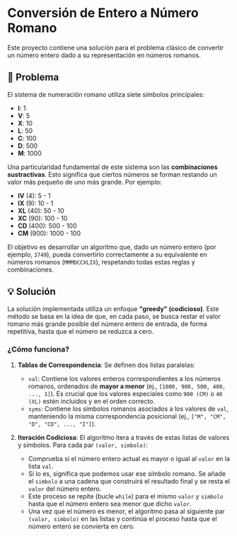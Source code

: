 # Conversión de Entero a Número Romano

Este proyecto contiene una solución para el problema clásico de convertir un número entero dado a su representación en números romanos.

## 📝 Problema

El sistema de numeración romano utiliza siete símbolos principales:

* **I**: 1
* **V**: 5
* **X**: 10
* **L**: 50
* **C**: 100
* **D**: 500
* **M**: 1000

Una particularidad fundamental de este sistema son las **combinaciones sustractivas**. Esto significa que ciertos números se forman restando un valor más pequeño de uno más grande. Por ejemplo:

* **IV** (4): 5 - 1
* **IX** (9): 10 - 1
* **XL** (40): 50 - 10
* **XC** (90): 100 - 10
* **CD** (400): 500 - 100
* **CM** (900): 1000 - 100

El objetivo es desarrollar un algoritmo que, dado un número entero (por ejemplo, `3749`), pueda convertirlo correctamente a su equivalente en números romanos (`MMMDCCXLIX`), respetando todas estas reglas y combinaciones.

## 💡 Solución

La solución implementada utiliza un enfoque **"greedy" (codicioso)**. Este método se basa en la idea de que, en cada paso, se busca restar el valor romano más grande posible del número entero de entrada, de forma repetitiva, hasta que el número se reduzca a cero.

### ¿Cómo funciona?

1.  **Tablas de Correspondencia**: Se definen dos listas paralelas:
    * `val`: Contiene los valores enteros correspondientes a los números romanos, ordenados de **mayor a menor** (ej., `[1000, 900, 500, 400, ..., 1]`). Es crucial que los valores especiales como `900 (CM)` o `40 (XL)` estén incluidos y en el orden correcto.
    * `syms`: Contiene los símbolos romanos asociados a los valores de `val`, manteniendo la misma correspondencia posicional (ej., `["M", "CM", "D", "CD", ..., "I"]`).

2.  **Iteración Codiciosa**: El algoritmo itera a través de estas listas de valores y símbolos. Para cada par `(valor, simbolo)`:
    * Comprueba si el número entero actual es mayor o igual al `valor` en la lista `val`.
    * Si lo es, significa que podemos usar ese símbolo romano. Se añade el `simbolo` a una cadena que construirá el resultado final y se resta el `valor` del número entero.
    * Este proceso se repite (bucle `while`) para el mismo `valor` y `simbolo` hasta que el número entero sea menor que dicho `valor`.
    * Una vez que el número es menor, el algoritmo pasa al siguiente par `(valor, simbolo)` en las listas y continúa el proceso hasta que el número entero se convierta en cero.